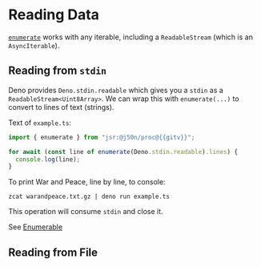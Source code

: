 # Reading Data

[`enumerate`]() works with any iterable, including a `ReadableStream` (which is
an `AsyncIterable`).

## Reading from `stdin`

Deno provides `Deno.stdin.readable` which gives you a `stdin` as a
`ReadableStream<Uint8Array>`. We can wrap this with `enumerate(...)` to convert
to lines of text (strings).

Text of `example.ts`:

```typescript
import { enumerate } from "jsr:@j50n/proc@{{gitv}}";

for await (const line of enumerate(Deno.stdin.readable).lines) {
  console.log(line);
}
```

To print War and Peace, line by line, to console:

```shell
zcat warandpeace.txt.gz | deno run example.ts
```

This operation will consume `stdin` and close it.

See [Enumerable]()

## Reading from File
